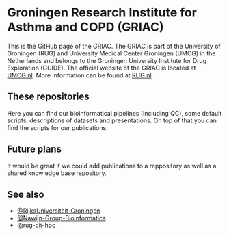 # Groningen Research Institute for Asthma and COPD (GRIAC)
This is the GitHub page of the GRIAC. The GRIAC is part of the University of Groningen (RUG) and University Medical Center Groningen (UMCG) in the Netherlands and belongs to the Groningen University Institute for Drug Exploration (GUIDE). The official website of the GRIAC is located at [UMCG.nl](https://www.umcg.nl/nl/web/research/w/griac). More information can be found at [RUG.nl](https://research.rug.nl/en/organisations/groningen-research-institute-for-asthma-and-copd-griac).

## These repositories
Here you can find our bioinformatical pipelines (including QC), some default scripts, descriptions of datasets and presentations. On top of that you can find the scripts for our publications.

## Future plans
It would be great if we could add publications to a reppository as well as a shared knowledge base repository.

## See also
 - [@RijksUniversiteit-Groningen](https://github.com/rijksuniversiteit-groningen)
 - [@Nawijn-Group-Bioinformatics](https://github.com/Nawijn-Group-Bioinformatics)
 - [@rug-cit-hpc](https://github.com/rug-cit-hpc)
